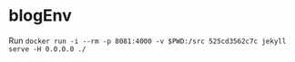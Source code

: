 # blogEnv
Run ```docker run -i --rm -p 8081:4000 -v $PWD:/src 525cd3562c7c jekyll serve -H 0.0.0.0 ./```
